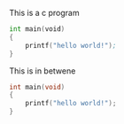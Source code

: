 This is a c program

```asm "gcc -xc -S -o - -"
int main(void)
{
	printf("hello world!");
}
```
This is in betwene

```c
int main(void)
{
	printf("hello world!");
}
```

